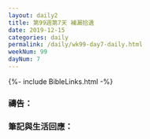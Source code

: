 ```yaml
---
layout: daily2
title: 第99週第7天 補漏拾遺
date: 2019-12-15
categories: daily
permalink: /daily/wk99-day7-daily.html
weekNum: 99
dayNum: 7
---
```


{%- include BibleLinks.html -%}

### 禱告：

### 筆記與生活回應：

